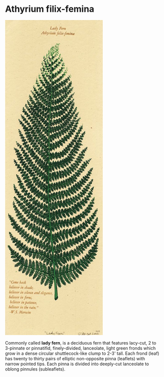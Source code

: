 # Athyrium filix-femina

![](test.jpg)

Commonly called **lady fern**, is a deciduous fern that features lacy-cut, 2 to 3-pinnate or pinnatifid, finely-divided, lanceolate, light green fronds which grow in a dense circular shuttlecock-like clump to 2-3' tall. Each frond (leaf) has twenty to thirty pairs of elliptic non-opposite pinna (leaflets) with narrow pointed tips. Each pinna is divided into deeply-cut lanceolate to oblong pinnules (subleaflets).